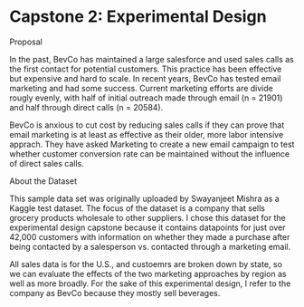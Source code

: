 # Capstone 2: Experimental Design

Proposal 

In the past, BevCo has maintained a large salesforce and used sales calls as the first contact for potential customers.
This practice has been effective but expensive and hard to scale. In recent years, BevCo has tested email marketing and had
some success. Current marketing efforts are divide rougly evenly, with half of initial outreach made through email (n = 21901)
and half through direct calls (n = 20584).

BevCo is anxious to cut cost by reducing sales calls if they can prove that email marketing is at least as effective as their
older, more labor intensive apprach. They have asked Marketing to create a new email campaign to test whether customer
conversion rate can be maintained without the influence of direct sales calls.

About the Dataset 

This sample data set was originally uploaded by Swayanjeet Mishra as a Kaggle test dataset. The focus of the dataset is a
company that sells grocery products wholesale to other suppliers. I chose this dataset for the experimental design capstone
because it contains datapoints for just over 42,000 customers with information on whether they made a purchase after being
contacted by a salesperson vs. contacted through a marketing email.

All sales data is for the U.S., and custoemrs are broken down by state, so we can evaluate the effects of the two marketing
approaches by region as well as more broadly. For the sake of this experimental design, I refer to the company as BevCo
because they mostly sell beverages.
